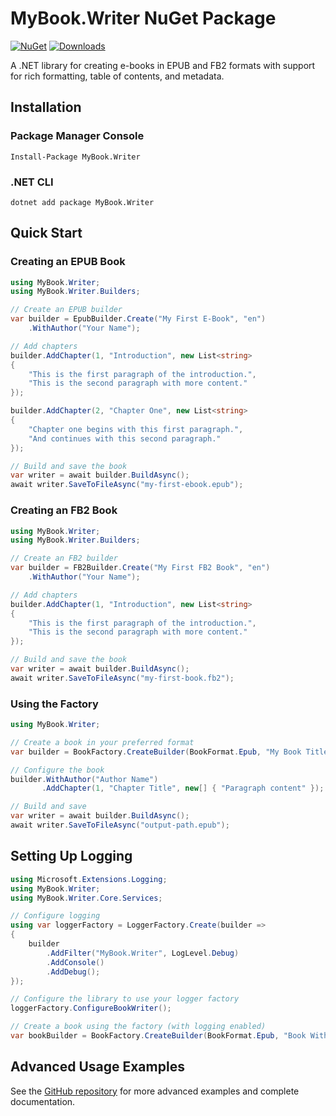 # MyBook.Writer NuGet Package

[![NuGet](https://img.shields.io/nuget/v/MyBook.Writer.svg)](https://www.nuget.org/packages/MyBook.Writer/)
[![Downloads](https://img.shields.io/nuget/dt/MyBook.Writer.svg)](https://www.nuget.org/packages/MyBook.Writer/)

A .NET library for creating e-books in EPUB and FB2 formats with support for rich formatting, table of contents, and metadata.

## Installation

### Package Manager Console

```
Install-Package MyBook.Writer
```

### .NET CLI

```
dotnet add package MyBook.Writer
```

## Quick Start

### Creating an EPUB Book

```csharp
using MyBook.Writer;
using MyBook.Writer.Builders;

// Create an EPUB builder
var builder = EpubBuilder.Create("My First E-Book", "en")
    .WithAuthor("Your Name");

// Add chapters
builder.AddChapter(1, "Introduction", new List<string>
{
    "This is the first paragraph of the introduction.",
    "This is the second paragraph with more content."
});

builder.AddChapter(2, "Chapter One", new List<string>
{
    "Chapter one begins with this first paragraph.",
    "And continues with this second paragraph."
});

// Build and save the book
var writer = await builder.BuildAsync();
await writer.SaveToFileAsync("my-first-ebook.epub");
```

### Creating an FB2 Book

```csharp
using MyBook.Writer;
using MyBook.Writer.Builders;

// Create an FB2 builder
var builder = FB2Builder.Create("My First FB2 Book", "en")
    .WithAuthor("Your Name");

// Add chapters
builder.AddChapter(1, "Introduction", new List<string>
{
    "This is the first paragraph of the introduction.",
    "This is the second paragraph with more content."
});

// Build and save the book
var writer = await builder.BuildAsync();
await writer.SaveToFileAsync("my-first-book.fb2");
```

### Using the Factory

```csharp
using MyBook.Writer;

// Create a book in your preferred format
var builder = BookFactory.CreateBuilder(BookFormat.Epub, "My Book Title", "en");

// Configure the book
builder.WithAuthor("Author Name")
       .AddChapter(1, "Chapter Title", new[] { "Paragraph content" });

// Build and save
var writer = await builder.BuildAsync();
await writer.SaveToFileAsync("output-path.epub");
```

## Setting Up Logging

```csharp
using Microsoft.Extensions.Logging;
using MyBook.Writer;
using MyBook.Writer.Core.Services;

// Configure logging
using var loggerFactory = LoggerFactory.Create(builder =>
{
    builder
        .AddFilter("MyBook.Writer", LogLevel.Debug)
        .AddConsole()
        .AddDebug();
});

// Configure the library to use your logger factory
loggerFactory.ConfigureBookWriter();

// Create a book using the factory (with logging enabled)
var bookBuilder = BookFactory.CreateBuilder(BookFormat.Epub, "Book With Logging", "en");
```

## Advanced Usage Examples

See the [GitHub repository](https://github.com/YourUsername/DataScraper) for more advanced examples and complete documentation. 